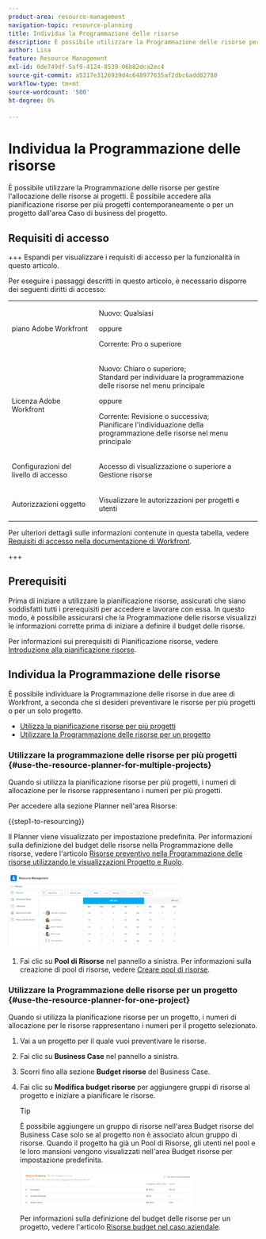 ```yaml
---
product-area: resource-management
navigation-topic: resource-planning
title: Individua la Programmazione delle risorse
description: È possibile utilizzare la Programmazione delle risorse per gestire l'allocazione delle risorse ai progetti. È possibile accedere alla pianificazione risorse per più progetti contemporaneamente o per un progetto dall'area Caso di business del progetto.
author: Lisa
feature: Resource Management
exl-id: 0de749df-5af9-4124-8539-06b82dca2ec4
source-git-commit: a5317e3126939d4c648977635af2dbc6add02780
workflow-type: tm+mt
source-wordcount: '500'
ht-degree: 0%

---
```


# Individua la Programmazione delle risorse

<!--
<p data-mc-conditions="QuicksilverOrClassic.Draft mode">(This came off this article: draft that content in the article when this comes live: /Content/Resource Mgmt/Resource Planning/get-started-resource-planner.html)</p>
-->

È possibile utilizzare la Programmazione delle risorse per gestire l&#39;allocazione delle risorse ai progetti. È possibile accedere alla pianificazione risorse per più progetti contemporaneamente o per un progetto dall&#39;area Caso di business del progetto.

## Requisiti di accesso

+++ Espandi per visualizzare i requisiti di accesso per la funzionalità in questo articolo.

Per eseguire i passaggi descritti in questo articolo, è necessario disporre dei seguenti diritti di accesso:

<table style="table-layout:auto"> 
 <col> 
 <col> 
 <tbody> 
  <tr> 
   <td role="rowheader">piano Adobe Workfront</td> 
   <td><p>Nuovo: Qualsiasi</p>
       <p>oppure</p>
       <p>Corrente: Pro o superiore</p> </td> 
  </tr> 
  <tr> 
   <td role="rowheader">Licenza Adobe Workfront</td> 
   <td><p>Nuovo: Chiaro o superiore;</br>
          Standard per individuare la programmazione delle risorse nel menu principale</p>
       <p>oppure</p>
       <p>Corrente: Revisione o successiva;</br>
       Pianificare l'individuazione della programmazione delle risorse nel menu principale</p></td>
  </tr> 
  <tr> 
   <td role="rowheader">Configurazioni del livello di accesso</td> 
   <td> <p>Accesso di visualizzazione o superiore a Gestione risorse</p> </td> 
  </tr> 
  <tr> 
   <td role="rowheader">Autorizzazioni oggetto</td> 
   <td> <p>Visualizzare le autorizzazioni per progetti e utenti </p> </td> 
  </tr> 
 </tbody> 
</table>

Per ulteriori dettagli sulle informazioni contenute in questa tabella, vedere [Requisiti di accesso nella documentazione di Workfront](/help/quicksilver/administration-and-setup/add-users/access-levels-and-object-permissions/access-level-requirements-in-documentation.md).

+++

## Prerequisiti

Prima di iniziare a utilizzare la pianificazione risorse, assicurati che siano soddisfatti tutti i prerequisiti per accedere e lavorare con essa. In questo modo, è possibile assicurarsi che la Programmazione delle risorse visualizzi le informazioni corrette prima di iniziare a definire il budget delle risorse.

Per informazioni sui prerequisiti di Pianificazione risorse, vedere [Introduzione alla pianificazione risorse](../../resource-mgmt/resource-planning/get-started-resource-planning.md).

## Individua la Programmazione delle risorse

<!--
<p data-mc-conditions="QuicksilverOrClassic.Draft mode">(this was moved from the get-started-resource-planner article)</p>
-->

È possibile individuare la Programmazione delle risorse in due aree di Workfront, a seconda che si desideri preventivare le risorse per più progetti o per un solo progetto.

* [Utilizza la pianificazione risorse per più progetti](#use-the-resource-planner-for-multiple-projects)
* [Utilizzare la Programmazione delle risorse per un progetto](#use-the-resource-planner-for-one-project)

### Utilizzare la programmazione delle risorse per più progetti {#use-the-resource-planner-for-multiple-projects}

Quando si utilizza la pianificazione risorse per più progetti, i numeri di allocazione per le risorse rappresentano i numeri per più progetti.

Per accedere alla sezione Planner nell&#39;area Risorse:

{{step1-to-resourcing}}

Il Planner viene visualizzato per impostazione predefinita.  Per informazioni sulla definizione del budget delle risorse nella Programmazione delle risorse, vedere l&#39;articolo [Risorse preventivo nella Programmazione delle risorse utilizzando le visualizzazioni Progetto e Ruolo](../../resource-mgmt/resource-planning/budget-resources-project-role-views-resource-planner.md).

![](assets/qs-resource-management-area-with-planner-as-default-350x152.png)

1. Fai clic su **Pool di Risorse** nel pannello a sinistra.
Per informazioni sulla creazione di pool di risorse, vedere [Creare pool di risorse](../../resource-mgmt/resource-planning/resource-pools/create-resource-pools.md).

### Utilizzare la Programmazione delle risorse per un progetto {#use-the-resource-planner-for-one-project}

Quando si utilizza la pianificazione risorse per un progetto, i numeri di allocazione per le risorse rappresentano i numeri per il progetto selezionato.

1. Vai a un progetto per il quale vuoi preventivare le risorse.
1. Fai clic su **Business Case** nel pannello a sinistra.
1. Scorri fino alla sezione **Budget risorse** del Business Case.
1. Fai clic su **Modifica budget risorse** per aggiungere gruppi di risorse al progetto e iniziare a pianificare le risorse.

   >[!TIP]
   >
   >È possibile aggiungere un gruppo di risorse nell&#39;area Budget risorse del Business Case solo se al progetto non è associato alcun gruppo di risorse. Quando il progetto ha già un Pool di Risorse, gli utenti nel pool e le loro mansioni vengono visualizzati nell&#39;area Budget risorse per impostazione predefinita.

   ![](assets/resource-budgeting-area-on-project-350x70.png)

   Per informazioni sulla definizione del budget delle risorse per un progetto, vedere l&#39;articolo [Risorse budget nel caso aziendale](../../manage-work/projects/define-a-business-case/budget-resources-in-business-case.md).
